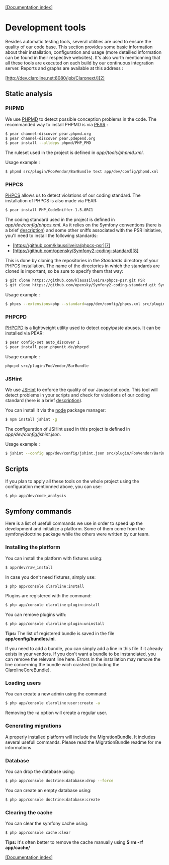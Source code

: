 [[Documentation index]][1]

Development tools
=================

Besides automatic testing tools, several utilities are used to ensure the
quality of our code base. This section provides some basic information about
their installation, configuration and usage (more detailled information can be
found in their respective websites). It's also worth mentionning that all these
tools are executed on each build by our continuous integration server.
Reports and graphs are available at this address :

[http://dev.claroline.net:8080/job/Claronext/][2]

Static analysis
---------------

### PHPMD ###

We use [PHPMD][3] to detect possible conception problems in the code. The
recommanded way to install PHPMD is via [PEAR][4] :
```sh
$ pear channel-discover pear.phpmd.org
$ pear channel-discover pear.pdepend.org
$ pear install --alldeps phpmd/PHP_PMD
```
The ruleset used in the project is defined in *app//tools/phpmd.xml*.

Usage example :

```sh
$ phpmd src/plugin/FooVendor/BarBundle text app/dev/config/phpmd.xml
```

### PHPCS ###

[PHPCS][5] allows us to detect violations of our coding standard.
The installation of PHPCS is also made via PEAR:

```sh
$ pear install PHP_CodeSniffer-1.5.0RC1
```

The coding standard used in the project is defined in
*app/dev/config/phpcs.xml*. As it relies on the Symfony conventions
(here is a brief [description][6]) and some other sniffs associated with the
PSR initiative, you'll need to install the following standards:

- [https://github.com/klaussilveira/phpcs-psr][7]
- [https://github.com/opensky/Symfony2-coding-standard][8]

This is done by cloning the repositories in the *Standards* directory of your
PHPCS installation. The name of the directories in which the standards are
cloned is important, so be sure to specify them that way:

```sh
$ git clone https://github.com/klaussilveira/phpcs-psr.git PSR
$ git clone https://github.com/opensky/Symfony2-coding-standard.git Symfony2
```

Usage example :

```sh
$ phpcs --extensions=php --standard=app/dev/config/phpcs.xml src/plugin/FooVendor/BarBundle
```

### PHPCPD ###

[PHPCPD][9] is a lightweight utility used to detect copy/paste abuses.
It can be installed via PEAR:

```sh
$ pear config-set auto_discover 1
$ pear install pear.phpunit.de/phpcpd
```

Usage example :

```sh
phpcpd src/plugin/FooVendor/BarBundle
```

### JSHint ###

We use [JSHint][10] to enforce the quality of our Javascript code. This tool
will detect problems in your scripts and check for violations of our coding
standard (here is a brief [description][11]).

You can install it via the [node][12] package manager:

```sh
$ npm install jshint -g
```

The configuration of JSHint used in this project is defined in
*app/dev/config/jshint.json*.

Usage example :

```sh
$ jshint --config app/dev/config/jshint.json src/plugin/FooVendor/BarBundle
```

Scripts
-------

If you plan to apply all these tools on the whole project using the
configuration mentionned above, you can use:

```sh
$ php app/dev/code_analysis
```
## Symfony commands

Here is a list of usefull commands we use in order to speed up the development
and initialize a platform. Some of them come from the symfony/doctrine package
while the others were written by our team.

### Installing the platform ###

You can install the platform with fixtures using:

```sh
$ app/dev/raw_install
```

In case you don't need fixtures, simply use:

```sh
$ php app/console claroline:install
```

Plugins are registered with the command:

```sh
$ php app/console claroline:plugin:install
```

You can remove plugins with:

```sh
$ php app/console claroline:plugin:uninstall
```

**Tips:** The list of registered bundle is saved in the file
**app/config/bundles.ini**.

If you need to add a bundle, you can simply add a line in this file if it
already exists in your vendors. If you don't want a bundle to be instanciated,
you can remove the relevant line here. Errors in the installation may remove the
line concerning the bundle wich crashed (including the ClarolineCoreBundle).

### Loading users ###

You can create a new admin using the command:

```sh
$ php app/console claroline:user:create -a
```

Removing the -a option will create a regular user.

### Generating migrations ###

A properly installed platform will include the MigrationBundle.
It includes several usefull commands.
Please read the MigrationBundle readme for me informations

### Database ###

You can drop the database using:

```sh
$ php app/console doctrine:database:drop --force
```

You can create an empty database using:

```sh
$ php app/console doctrine:database:create
```

### Clearing the cache ###

You can clear the symfony cache using:

```sh
$ php app/console cache:clear
```

**Tips:** It's often better to remove the cache manually using
**$ rm -rf app/cache/**

[[Documentation index]][1]

[1]:  ../index.md
[2]:  http://dev.claroline.net:8080/job/Claronext/
[3]:  http://phpmd.org/
[4]:  http://pear.php.net/
[5]:  http://pear.php.net/package/PHP_CodeSniffer
[6]:  http://symfony.com/doc/current/contributing/code/standards.html
[7]:  https://github.com/klaussilveira/phpcs-psr
[8]:  https://github.com/opensky/Symfony2-coding-standard
[9]:  https://github.com/sebastianbergmann/phpcpd
[10]: http://www.jshint.com/
[11]: http://javascript.crockford.com/code.html
[12]: http://nodejs.org/
